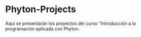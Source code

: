 # Phyton-Projects
Aquí se presentarán los proyectos del curso "Introducción a la programación aplicada con Phyton.
